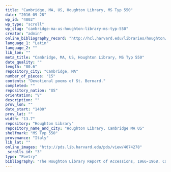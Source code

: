 ```yaml
---
title: "Cambridge, MA, US, Houghton Library, MS Typ 550"
date: "2016-09-28"
wp_id: "4802"
wp_type: "scroll"
wp_slug: "cambridge-ma-us-houghton-library-ms-typ-550"
creator: "admin"
online_bibliography_record: "http://hcl.harvard.edu/libraries/houghton/collections/early_manuscripts/bibliographies/Typ/Typ550.html"
language_1: "Latin"
language_2: ""
lib_lon: ""
meta_title: "Cambridge, MA, US, Houghton Library, MS Typ 550"
date_quality: ""
length: "80.6"
repository_city: "Cambridge, MA"
number_of_pieces: "15"
contents: "Devotional poems of St. Bernard."
completed: ""
repository_nation: "US"
orientation: "V"
description: ""
prov_lon: ""
date_start: "1400"
prov_lat: ""
width: "13.7"
repository: "Houghton Library"
repository_name_and_city: "Houghton Library, Cambridge MA US"
shelfmark: "MS Typ 550"
provenance: "Italy"
lib_lat: ""
online_images: "http://pds.lib.harvard.edu/pds/view/4074278"
_scrolls_id: "3"
type: "Poetry"
bibliography: "The Houghton Library Report of Accessions, 1966-1968. Cambridge, MA: Harvard College Library, 1969."
---
```



